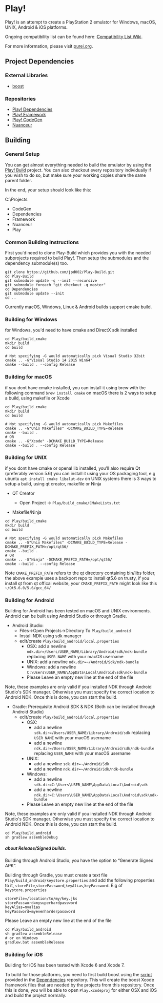 # Play!

Play! is an attempt to create a PlayStation 2 emulator for Windows, macOS, UNIX, Android & iOS platforms.

Ongoing compatibility list can be found here: [Compatibility List Wiki](https://github.com/jpd002/Play-/wiki/Compatible-games).

For more information, please visit [purei.org](http://purei.org).

## Project Dependencies ##

### External Libraries ###
- [boost](http://boost.org)

### Repositories ###
- [Play! Dependencies](https://github.com/jpd002/Play-Dependencies)
- [Play! Framework](https://github.com/jpd002/Play--Framework) 
- [Play! CodeGen](https://github.com/jpd002/Play--CodeGen)
- [Nuanceur](https://github.com/jpd002/Nuanceur)

## Building ##

### General Setup ###

You can get almost everything needed to build the emulator by using the [Play! Build](https://github.com/jpd002/Play-Build) project. You can also checkout every repository individually if you wish to do so, but make sure your working copies share the same parent folder.

In the end, your setup should look like this:

C:\Projects
- CodeGen
- Dependencies
- Framework
- Nuanceur
- Play

### Common Building Instructions ###
First you'd need to clone Play-Build which provides you with the needed subprojects required to build Play!.
Then setup the submodules and the dependency submodule(s) too.
```
git clone https://github.com/jpd002/Play-Build.git
cd Play-Build
git submodule update -q --init --recursive
git submodule foreach "git checkout -q master"
cd Dependencies
git submodule update --init
cd ..
```
Currently macOS, Windows, Linux & Android builds support cmake build.

### Building for Windows ###
for Windows, you'd need to have cmake and DirectX sdk installed
```
cd Play/build_cmake
mkdir build
cd build
```
```
# Not specifying -G would automatically pick Visual Studio 32bit
cmake .. -G"Visual Studio 14 2015 Win64"
cmake --build . --config Release
```

### Building for macOS ###
if you dont have cmake installed, you can install it using brew with the following command `brew install cmake`
on macOS there is 2 ways to setup a build, using makefile or Xcode
```
cd Play/build_cmake
mkdir build
cd build
```
```
# Not specifying -G would automatically pick Makefiles
cmake .. -G"Unix Makefiles" -DCMAKE_BUILD_TYPE=Release
cmake --build .
# OR
cmake .. -G"Xcode" -DCMAKE_BUILD_TYPE=Release
cmake --build . --config Release
```

### Building for UNIX ###
if you dont have cmake or openal lib installed, you'll also require Qt (preferably version 5.6) you can install it using your OS packaging tool, e.g ubuntu `apt install cmake libalut-dev`
on UNIX systems there is 3 ways to setup a build, using qt creator, makefile or Ninja
 - QT Creator
    - Open Project -> `Play/build_cmake/CMakeLists.txt`

 - Makefile/Ninja
```
cd Play/build_cmake
mkdir build
cd build
```
```
# Not specifying -G would automatically pick Makefiles
cmake .. -G"Unix Makefiles" -DCMAKE_BUILD_TYPE=Release -DCMAKE_PREFIX_PATH=/opt/qt56/
cmake --build .
# OR
cmake .. -G"Ninja" -DCMAKE_PREFIX_PATH=/opt/qt56/
cmake --build . --config Release
```
Note `CMAKE_PREFIX_PATH` refers to the qt directory containing bin/libs folder, the above example uses a backport repo to install qt5.6 on trusty, if you install qt from qt offical website, your `CMAKE_PREFIX_PATH` might look like this `~/Qt5.6.0/5.6/gcc_64/`

### Building for Android ###

Building for Android has been tested on macOS and UNIX environments.
Android can be built using Android Studio or through Gradle.

- Android Studio:
   - Files->Open Projects->Directory To `Play/build_android`
   - Install NDK using sdk manager
   - edit/create `Play/build_android/local.properties`
      - OSX: add a newline `ndk.dir=/Users/USER_NAME/Library/Android/sdk/ndk-bundle` replacing `USER_NAME` with your macOS username
      - UNIX: add a newline `ndk.dir=~/Android/Sdk/ndk-bundle`
      - Windows: add a newline `C:\Users\USER_NAME\AppData\Local\Android\sdk\ndk-bundle`
      - Please Leave an empty new line at the end of the file

Note, these examples are only valid if you installed NDK through Android Studio's SDK manager.
Otherwise you must specify the correct location to Android NDK.
Once this is done, you can start the build.

- Gradle: Prerequisite Android SDK & NDK (Both can be installed through Android Studio)
   - edit/create `Play/build_android/local.properties`
      - OSX:
        - add a newline `sdk.dir=/Users/USER_NAME/Library/Android/sdk` replacing `USER_NAME` with your macOS username
        - add a newline `ndk.dir=/Users/USER_NAME/Library/Android/sdk/ndk-bundle` replacing `USER_NAME` with your macOS username
      - UNIX:
        - add a newline `sdk.dir=~/Android/Sdk`
        - add a newline `ndk.dir=~/Android/Sdk/ndk-bundle`
      - Windows:
        - add a newline `sdk.dir=C:\Users\USER_NAME\AppData\Local\Android\sdk`
        - add a newline `ndk.dir=C:\Users\USER_NAME\AppData\Local\Android\sdk\ndk-bundle`
      - Please Leave an empty new line at the end of the file

Note, these examples are only valid if you installed NDK through Android Studio's SDK manager.
Otherwise you must specify the correct location to Android NDK.
Once this is done, you can start the build.
```
cd Play/build_android
sh gradlew assembleDebug
```
##### about Release/Signed builds. #####

Building through Android Studio, you have the option to “Generate Signed APK”.

Building through Gradle, you must create a text file `Play/build_android/keystore.properties` and add the following properties to it, `storeFile`,`storePassword`,`keyAlias`,`keyPassword`.
E.g of `keystore.properties`
```
storeFile=/location/to/my/key.jks
storePassword=mysuperhardpassword
keyAlias=myalias
keyPassword=myevenharderpassword
```
Please Leave an empty new line at the end of the file
```
cd Play/build_android
sh gradlew assembleRelease
# or on Windows
gradlew.bat assembleRelease
```

### Building for iOS ###

Building for iOS has been tested with Xcode 6 and Xcode 7. 

To build for those platforms, you need to first build boost using the [script](https://github.com/jpd002/Play-Dependencies/blob/master/BoostMac/boost.sh) provided in the [Dependencies](https://github.com/jpd002/Play-Dependencies) repository. This will create the boost Xcode framework files that are needed by the projects from this repository. Once this is done, you will be able to open `Play.xcodeproj` for either OSX and iOS and build the project normally.
